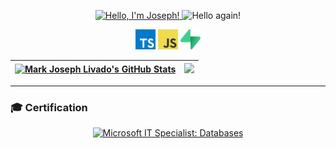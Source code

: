 <p align="center">
  <a href="https://github.com/markromolecule" target="_blank">
    <img width="40%" alt="Hello, I'm Joseph!" src="https://i.pinimg.com/originals/9d/d1/a0/9dd1a0c90caa865e3718947e2b91d35e.gif" />
  </a>
  <img width="35%" alt="Hello again!" src="https://i.pinimg.com/originals/b5/71/95/b57195740555db2993f209e0b0ed9ae4.gif" />
</p>


<p align="center">
  <code><img height="32" alt="TypeScript" src="https://raw.githubusercontent.com/github/explore/main/topics/typescript/typescript.png"></code>
  <code><img height="32" alt="JavaScript" src="https://raw.githubusercontent.com/github/explore/main/topics/javascript/javascript.png"></code>
  <code><img height="32" alt="Laravel" src="https://raw.githubusercontent.com/github/explore/main/topics/supabase/supabase.png"></code>
</p>


<div align="center">

| <a href="https://github.com/markromolecule" target="_blank"><img src="https://github-readme-stats.vercel.app/api?username=markromolecule&theme=dark&hide_border=true&count_private=true&show_icons=true&include_all_commits=true" alt="Mark Joseph Livado's GitHub Stats" /></a> | <a href="https://github.com/markromolecule" target="_blank"><img src="https://github-readme-stats.vercel.app/api/top-langs/?username=markromolecule&layout=compact&theme=dark&hide_border=true" /></a> |
| ------------- | ------------- |

</div>

---

### 🎓 Certification

<p align="center">
  <a href="https://www.credly.com/badges/e5c4ce97-eabc-44c4-9453-f0e970b1977d/public_url" target="_blank">
    <img src="https://images.credly.com/images/49a492cd-5f72-4c9d-aafa-06649e4853fb/MicrosoftTeams-image__5_.png" alt="Microsoft IT Specialist: Databases" width="100" />
  </a>
</p>
